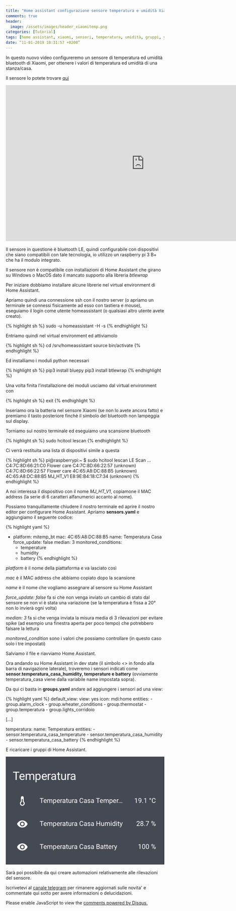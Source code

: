 ```yaml
---
title: "Home assistant configurazione sensore temperatura e umidità Xiaomi"
comments: true
header:
  image: /assets/images/header_xiaomitemp.png
categories: [Tutorial]
tags: [home assistant, xiaomi, sensori, temperatura, umidità, gruppi, yaml, ipad, app, termostato, netatmo]
date: “11-01-2019 10:31:57 +0200”
---
```

In questo nuovo video configureremo un sensore di temperatura ed umidità bluetooth di Xiaomi, per ottenere i valori di temperatura ed umidità di una stanza/casa.

Il sensore lo potete trovare [qui](https://amzn.to/2RoNi1i)

<iframe width="880" height="495" src="https://youtube.com/embed/ssCj8UPtBWE" frameborder="0" allow="autoplay; encrypted-media" allowfullscreen></iframe>

Il sensore in questione è bluetooth LE, quindi configurabile con dispositivi che siano compatibili con tale tecnologia, io utilizzo un raspberry pi 3 B+ che ha il modulo integrato.

Il sensore non è compatibile con installazioni di Home Assistant che girano su Windows o MacOS dato il mancato supporto alla libreria *btlewrap*

Per iniziare dobbiamo installare alcune librerie nel virtual environment di Home Assistant.

Apriamo quindi una connessione ssh con il nostro server (o apriamo un terminale se connessi fisicamente ad esso con tastiera e mouse), eseguiamo il login come utente homeassistant (o qualsiasi altro utente avete creato).

{% highlight sh %}
sudo -u homeassistant -H -s
{% endhighlight %}

Entriamo quindi nel virtual environment ed attiviamolo

{% highlight sh %}
cd /srv/homeassistant
source bin/activate
{% endhighlight %}

Ed installiamo i moduli python necessari

{% highlight sh %}
pip3 install bluepy
pip3 install btlewrap
{% endhighlight %}

Una volta finita l’installazione dei moduli usciamo dal virtual environment con

{% highlight sh %}
exit
{% endhighlight %}

Inseriamo ora la batteria nel sensore Xiaomi (se non lo avete ancora fatto) e premiamo il tasto posteriore finchè il simbolo del bluetooth non lampeggia sul display.

Torniamo sul nostro terminale ed eseguiamo una scansione bluetooth

{% highlight sh %}
sudo hcitool lescan
{% endhighlight %}

Ci verrà restituita una lista di dispositivi simile a questa

 {% highlight sh %}
pi@raspberrypi:~ $ sudo hcitool lescan
LE Scan ...
C4:7C:8D:66:21:C0 Flower care
C4:7C:8D:66:22:57 (unknown)
C4:7C:8D:66:22:57 Flower care
4C:65:A8:DC:88:B5 (unknown)
4C:65:A8:DC:88:B5 MJ_HT_V1
E8:9E:B4:18:C7:34 (unknown)
{% endhighlight %}

A noi interessa il dispositivo con il nome *MJ_HT_V1*, copiamone il MAC address (la serie di 6 caratteri alfanumerici accanto al nome).

Possiamo tranquillamente chiudere il nostro terminale ed aprire il nostro editor per configurare Home Assistant. Apriamo **sensors.yaml** e aggiungiamo il seguente codice:

{% highlight yaml %}
- platform: mitemp_bt
  mac: 4C:65:A8:DC:88:B5
  name: Temperatura Casa
  force_update: false
  median: 3
  monitored_conditions:
    - temperature
    - humidity
    - battery
{% endhighlight %}

*platform* è il nome della piattaforma e va lasciato così

*mac* è il MAC address che abbiamo copiato dopo la scansione

*name* è il nome che vogliamo assegnare al sensore su Home Assistant

*force_update: false* fa si che non venga inviato un cambio di stato dal sensore se non vi è stata una variazione (se la temperatura è fissa a 20° non lo invierà ogni volta)

*median: 3* fa si che venga inviata la misura media di 3 rilevazioni per evitare spike (ad esempio una finestra aperta per poco tempo) che potrebbero falsare la lettura

*monitored_condition* sono i valori che possiamo controllare (in questo caso solo i tre impostati)

Salviamo il file e riavviamo Home Assistant.

Ora andando su Home Assistant in dev state (il simbolo <> in fondo alla barra di navigazione laterale), troveremo i sensori indicati come **sensor.temperatura_casa_humidity, temperature e battery** (ovviamente temperatura_casa viene dalla variabile name impostata sopra).

Da qui ci basta in **groups.yaml** andare ad aggiungere i sensori ad una view:

{% highlight yaml %}
default_view:
  view: yes
  icon: mdi:home
  entities:
    - group.alarm_clock
    - group.wheater_conditions
    - group.thermostat
    - group.temperatura
    - group.lights_corridoio

 [...]

temperatura:
  name: Temperatura
  entities:
    - sensor.temperatura_casa_temperature
    - sensor.temperatura_casa_humidity
    - sensor.temperatura_casa_battery
{% endhighlight %}

E ricaricare i gruppi di Home Assistant.

![Temperatura](/assets/images/temperatura.png)

Sarà poi possibile da qui creare automazioni relativamente alle rilevazioni del sensore.

Iscrivetevi al [canale telegram](https://t.me/italiadomotic) per rimanere aggiornati sulle novita' e commentate qui sotto per avere informazioni o delucidazioni.

<div id="disqus_thread"></div>
<script>

/**
*  RECOMMENDED CONFIGURATION VARIABLES: EDIT AND UNCOMMENT THE SECTION BELOW TO INSERT DYNAMIC VALUES FROM YOUR PLATFORM OR CMS.
*  LEARN WHY DEFINING THESE VARIABLES IS IMPORTANT: https://disqus.com/admin/universalcode/#configuration-variables*/
/*
var disqus_config = function () {
this.page.url = PAGE_URL;  // Replace PAGE_URL with your page's canonical URL variable
this.page.identifier = PAGE_IDENTIFIER; // Replace PAGE_IDENTIFIER with your page's unique identifier variable
};
*/
(function() { // DON'T EDIT BELOW THIS LINE
var d = document, s = d.createElement('script');
s.src = 'https://italiadomotica.disqus.com/embed.js';
s.setAttribute('data-timestamp', +new Date());
(d.head || d.body).appendChild(s);
})();
</script>
<noscript>Please enable JavaScript to view the <a href="https://disqus.com/?ref_noscript">comments powered by Disqus.</a></noscript>
